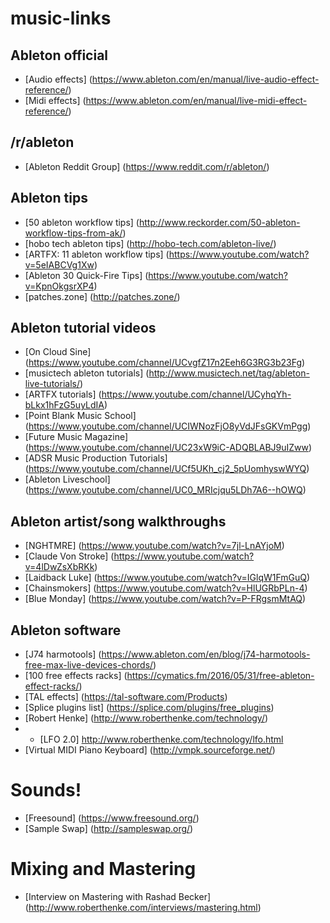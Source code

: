 # music-links

## Ableton official
* [Audio effects] (https://www.ableton.com/en/manual/live-audio-effect-reference/)
* [Midi effects] (https://www.ableton.com/en/manual/live-midi-effect-reference/)

## /r/ableton
* [Ableton Reddit Group] (https://www.reddit.com/r/ableton/)

## Ableton tips
* [50 ableton workflow tips] (http://www.reckorder.com/50-ableton-workflow-tips-from-ak/)
* [hobo tech ableton tips] (http://hobo-tech.com/ableton-live/)
* [ARTFX: 11 ableton workflow tips] (https://www.youtube.com/watch?v=5eIABCVg1Xw)
* [Ableton 30 Quick-Fire Tips] (https://www.youtube.com/watch?v=KpnOkgsrXP4)
* [patches.zone] (http://patches.zone/)

## Ableton tutorial videos
* [On Cloud Sine] (https://www.youtube.com/channel/UCvgfZ17n2Eeh6G3RG3b23Fg)
* [musictech ableton tutorials] (http://www.musictech.net/tag/ableton-live-tutorials/)
* [ARTFX tutorials] (https://www.youtube.com/channel/UCyhqYh-bLkx1hFzG5uyLdIA)
* [Point Blank Music School] (https://www.youtube.com/channel/UCIWNozFjO8yVdJFsGKVmPgg)
* [Future Music Magazine] (https://www.youtube.com/channel/UC23xW9iC-ADQBLABJ9uIZww)
* [ADSR Music Production Tutorials] (https://www.youtube.com/channel/UCf5UKh_cj2_5pUomhyswWYQ)
* [Ableton Liveschool] (https://www.youtube.com/channel/UC0_MRIcjqu5LDh7A6--hOWQ)

## Ableton artist/song walkthroughs
* [NGHTMRE] (https://www.youtube.com/watch?v=7jl-LnAYjoM)
* [Claude Von Stroke] (https://www.youtube.com/watch?v=4lDwZsXbRKk)
* [Laidback Luke] (https://www.youtube.com/watch?v=IGlqW1FmGuQ)
* [Chainsmokers] (https://www.youtube.com/watch?v=HlUGRbPLn-4)
* [Blue Monday] (https://www.youtube.com/watch?v=P-FRgsmMtAQ)

## Ableton software
* [J74 harmotools] (https://www.ableton.com/en/blog/j74-harmotools-free-max-live-devices-chords/)
* [100 free effects racks] (https://cymatics.fm/2016/05/31/free-ableton-effect-racks/)
* [TAL effects] (https://tal-software.com/Products)
* [Splice plugins list] (https://splice.com/plugins/free_plugins)
* [Robert Henke] (http://www.roberthenke.com/technology/)
* * [LFO 2.0] http://www.roberthenke.com/technology/lfo.html
* [Virtual MIDI Piano Keyboard] (http://vmpk.sourceforge.net/)

# Sounds!
* [Freesound] (https://www.freesound.org/)
* [Sample Swap] (http://sampleswap.org/)

# Mixing and Mastering
* [Interview on Mastering with Rashad Becker] (http://www.roberthenke.com/interviews/mastering.html)
